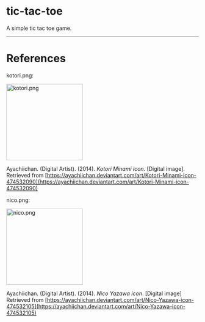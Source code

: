 # tic-tac-toe
A simple tic tac toe game.

---
# References

kotori.png:

<img src="https://raw.github.com/PJ623/tic-tac-toe/master/assets/images/kotori.png" width='200' alt="kotori.png">

Ayachiichan. (Digital Artist). (2014). *Kotori Minami icon*. [Digital image]. Retrieved from [https://ayachiichan.deviantart.com/art/Kotori-Minami-icon-474532090](https://ayachiichan.deviantart.com/art/Kotori-Minami-icon-474532090)

nico.png:

<img src="https://raw.github.com/PJ623/tic-tac-toe/master/assets/images/nico.png" width='200' alt="nico.png">

Ayachiichan. (Digital Artist). (2014). *Nico Yazawa icon*. [Digital image] Retrieved from [https://ayachiichan.deviantart.com/art/Nico-Yazawa-icon-474532105](https://ayachiichan.deviantart.com/art/Nico-Yazawa-icon-474532105)
